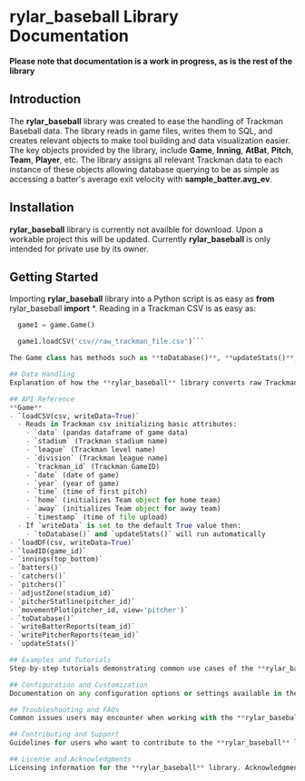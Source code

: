 # rylar_baseball Library Documentation

**Please note that documentation is a work in progress, as is the rest of the library**

## Introduction
The **rylar_baseball** library was created to ease the handling of Trackman Baseball data. The library reads in game files, writes them to SQL, and creates relevant objects to make tool building and data visualization easier. The key objects provided by the library, include **Game**, **Inning**, **AtBat**, **Pitch**, **Team**, **Player**, etc. The library assigns all relevant Trackman data to each instance of these objects allowing database querying to be as simple as accessing a batter's average exit velocity with **sample_batter.avg_ev**.

## Installation
**rylar_baseball** library is currently not availble for download. Upon a workable project this will be updated. Currently **rylar_baseball** is only intended for private use by its owner.

## Getting Started
Importing **rylar_baseball** library into a Python script is as easy as **from** rylar_baseball **import** *. Reading in a Trackman CSV is as easy as: 

```python
  game1 = game.Game()

  game1.loadCSV('csv//raw_trackman_file.csv')```

The Game class has methods such as **toDatabase()**, **updateStats()**, **writeBatterReports()**, **writePitcherReports()**, and more.

## Data Handling
Explanation of how the **rylar_baseball** library converts raw Trackman Baseball CSV data into objects. Overview of the key classes provided by the library, such as **Game**, **Player**, **Team**, etc. Usage examples demonstrating how to work with these objects and access their attributes.

## API Reference
**Game**
- `loadCSV(csv, writeData=True)`
  - Reads in Trackman csv initializing basic attributes:
    - `data` (pandas dataframe of game data)
    - `stadium` (Trackman stadium name)
    - `league` (Trackman level name)
    - `division` (Trackman league name)
    - `trackman_id` (Trackman GameID)
    - `date` (date of game)
    - `year` (year of game)
    - `time` (time of first pitch)
    - `home` (initializes Team object for home team)
    - `away` (initializes Team object for away team)
    - `timestamp` (time of file upload)
  - If `writeData` is set to the default True value then:
    - `toDatabase()` and `updateStats()` will run automatically
- `loadDF(csv, writeData=True)`
- `loadID(game_id)`
- `innings(top_bottom)`
- `batters()`
- `catchers()`
- `pitchers()`
- `adjustZone(stadium_id)`
- `pitcherStatline(pitcher_id)`
- `movementPlot(pitcher_id, view='pitcher')`
- `toDatabase()`
- `writeBatterReports(team_id)`
- `writePitcherReports(team_id)`
- `updateStats()`

## Examples and Tutorials
Step-by-step tutorials demonstrating common use cases of the **rylar_baseball** library. In-depth examples showcasing advanced features and functionality. Interactive code snippets for users to try out different scenarios.

## Configuration and Customization
Documentation on any configuration options or settings available in the library. Instructions for customizing the behavior of the library based on user requirements. Best practices and recommendations for optimal configuration.

## Troubleshooting and FAQs
Common issues users may encounter when working with the **rylar_baseball** library. Troubleshooting steps and solutions for resolving these issues. Frequently asked questions and their corresponding answers.

## Contributing and Support
Guidelines for users who want to contribute to the **rylar_baseball** library. Information on how to report bugs, suggest new features, or submit pull requests. Contact details for getting support or assistance with the library.

## License and Acknowledgments
Licensing information for the **rylar_baseball** library. Acknowledgment and credits to any external libraries or resources used.
